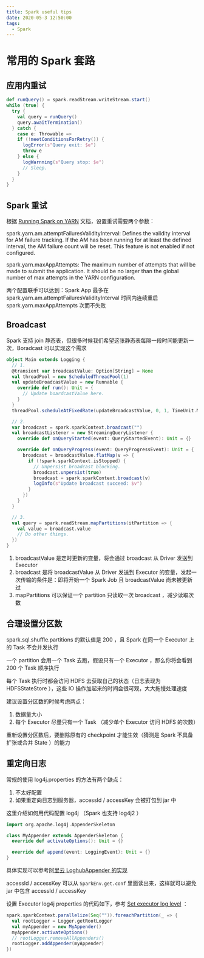 ```yaml
---
title: Spark useful tips
date: 2020-05-3 12:50:00
tags:
  - Spark
---
```

<!--more-->

# 常用的 Spark 套路

## 应用内重试

```scala
def runQuery() = spark.readStream.writeStream.start()
while (true) {
  try {
    val query = runQuery()
    query.awaitTermination()
  } catch {
    case e: Throwable =>
    if (!meetConditionsForRetry()) {
      logError(s"Query exit: $e")
      throw e
    } else {
      logWarnning(s"Query stop: $e")
      // Sleep.
    }
  }
}
```

## Spark 重试

根据 [Running Spark on YARN](https://spark.apache.org/docs/latest/running-on-yarn.html) 文档，设置重试需要两个参数：

spark.yarn.am.attemptFailuresValidityInterval: Defines the validity interval for AM failure tracking. If the AM has been running for at least the defined interval, the AM failure count will be reset. This feature is not enabled if not configured.

spark.yarn.maxAppAttempts: The maximum number of attempts that will be made to submit the application. It should be no larger than the global number of max attempts in the YARN configuration.

两个配置联手可以达到：Spark App 最多在 spark.yarn.am.attemptFailuresValidityInterval 时间内连续重启 spark.yarn.maxAppAttempts 次而不失败

## Broadcast

Spark 支持 join 静态表，但很多时候我们希望这张静态表每隔一段时间能更新一次，Boradcast 可以实现这个需求

```scala
object Main extends Logging {
  // 1.
  @transient var broadcastValue: Option[String] = None
  val threadPool = new ScheduledThreadPool(1)
  val updateBroadcastValue = new Runnable {
    override def run(): Unit = {
      // Update boardcastValue here.
    }
  }
  threadPool.scheduleAtFixedRate(updateBroadcastValue, 0, 1, TimeUnit.MINUTES)

  // 2.
  var broadcast = spark.sparkContext.broadcast("")
  val broadcastListener = new StreamingQueryListener {
    override def onQueryStarted(event: QueryStartedEvent): Unit = {}

    override def onQueryProgress(event: QueryProgressEvent): Unit = {
      broadcast = broadcastValue.flatMap(v => {
        if (!spark.sparkContext.isStopped) {
          // Unpersist broadcast blocking.
          broadcast.unpersist(true)
          broadcast = spark.sparkContext.broadcast(v)
          logInfo(s"Update broadcast succeed: $v")
        }
      })
    }
  }

  // 3.
  val query = spark.readStream.mapPartitions(itPartition => {
    val value = broadcast.value
    // Do other things.
  })
}
```

1. broadcastValue 是定时更新的变量，将会通过 broadcast 从 Driver 发送到 Executor
2. broadcast 是将 broadcastValue 从 Driver 发送到 Executor 的变量，发起一次传输的条件是：即将开始一个 Spark Job 且 broadcastValue 尚未被更新过
3. mapPartitions 可以保证一个 partition 只读取一次 broadcast ，减少读取次数

## 合理设置分区数

spark.sql.shuffle.partitions 的默认值是 200 ，且 Spark 在同一个 Executor 上的 Task 不会并发执行

一个 partition 会用一个 Task 去跑，假设只有一个 Executor ，那么你将会看到 200 个 Task 顺序执行

每个 Task 执行时都会访问 HDFS 去获取自己的状态（日志表现为 HDFSStateStore ），这些 IO 操作加起来的时间会很可观，大大拖慢处理速度

建议设置分区数的时候考虑两点：

1. 数据量大小
2. 每个 Executor 尽量只有一个 Task （减少单个 Executor 访问 HDFS 的次数）

重新设置分区数后，要删除原有的 checkpoint 才能生效（猜测是 Spark 不具备扩张或合并 State ）的能力

## 重定向日志

常规的使用 log4j.properties 的方法有两个缺点：

1. 不太好配置
2. 如果重定向日志到服务器，accessId / accessKey 会被打包到 jar 中

这里介绍如何用代码配置 log4j （Spark 也支持 log4j2 ）

```scala
import org.apache.log4j.AppenderSkeleton

class MyAppender extends AppenderSkeleton {
  override def activateOptions(): Unit = {}

  override def append(event: LoggingEvent): Unit = {}
}
```

具体实现可以参考[阿里云 LoghubAppender 的实现](https://github.com/aliyun/aliyun-log-log4j-appender/blob/master/src/main/java/com/aliyun/openservices/log/log4j/LoghubAppender.java)

accessId / accessKey 可以从 `SparkEnv.get.conf` 里面读出来，这样就可以避免 jar 中包含 accessId / accessKey

设置 Executor log4j properties 的代码如下，参考 [Set executor log level](https://kb.databricks.com/clusters/set-executor-log-level.html) ：

```scala
spark.sparkContext.parallelize(Seq("")).foreachPartition(_ => {
  val rootLogger = Logger.getRootLogger
  val myAppender = new MyAppender()
  myAppender.activateOptions()
  // rootLogger.removeAllAppenders()
  rootLogger.addAppender(myAppender)
})
```
